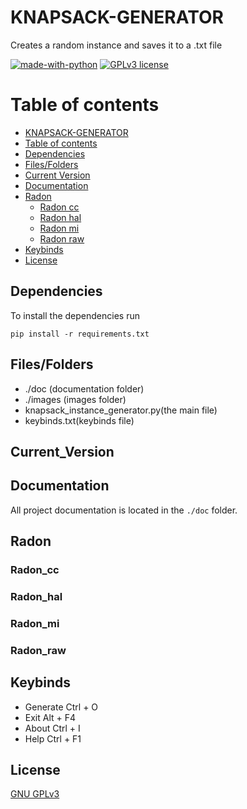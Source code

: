 # KNAPSACK-GENERATOR
Creates a random instance and saves it to a .txt file

[![made-with-python](https://img.shields.io/badge/Made%20with-Python-1f425f.svg)](https://www.python.org/) [![GPLv3 license](https://img.shields.io/badge/License-GPLv3-blue.svg)](http://perso.crans.org/besson/LICENSE.html)

# Table of contents

<!--ts-->
  * [KNAPSACK-GENERATOR](#KNAPSACK-GENERATOR)
  * [Table of contents](#Table_of_contents)
  * [Dependencies](#Dependencies)
  * [Files/Folders](#Files/Folders)
  * [Current Version](#Current_Version)
  * [Documentation](#Documentation)
  * [Radon](#Radon)
    * [Radon cc](#Radon_cc)
    * [Radon hal](#Radon_hal)
    * [Radon mi](#Radon_mi)
    * [Radon raw](#Radon_raw)
  * [Keybinds](#Keybinds)
  * [License](#License)
<!--ts-->


## Dependencies

To install the dependencies run

```shell
pip install -r requirements.txt
```


## Files/Folders

<ul>
 <li> ./doc (documentation folder) </li>
 <li> ./images (images folder) </li>
 <li> knapsack_instance_generator.py(the main file) </li>
 <li>  keybinds.txt(keybinds file) </li>
</ul>


## Current_Version

## Documentation

All project documentation is located in the `./doc`  folder.

## Radon

### Radon_cc



### Radon_hal



### Radon_mi



### Radon_raw



## Keybinds

<ul>
  <li> Generate Ctrl + O </li>
  <li> Exit Alt + F4 </li>
  <li> About Ctrl + I </li>
  <li> Help Ctrl + F1 </li>
</ul>

## License
[GNU GPLv3](https://choosealicense.com/licenses/gpl-3.0/)

